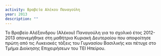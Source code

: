 ```yaml
---
activity: Βραβεία Αλέκου Παναγούλη
year: 2013
description: ""
---
```

Το Βραβείο Αλέξανδρου \(Αλέκου\) Παναγούλη για το σχολικό έτος 2012-2013 απονεμήθηκε στη μαθήτρια Κυριακή Δευτεραίου που αποφοίτησε πρώτη από τις Λυκειακές τάξεις του Γυμνασίου Βασιλικής και πέτυχε στο Τμήμα Διοίκησης Επιχειρήσεων του ΤΕΙ Ηπείρου.
